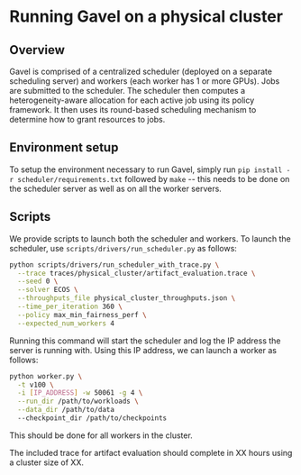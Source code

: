 # Running Gavel on a physical cluster

## Overview

Gavel is comprised of a centralized scheduler (deployed on a separate scheduling
server) and workers (each worker has 1 or more GPUs). Jobs are submitted
to the scheduler. The scheduler then computes a heterogeneity-aware allocation for
each active job using its policy framework. It then uses its round-based scheduling
mechanism to determine how to grant resources to jobs.

## Environment setup

To setup the environment necessary to run Gavel, simply run
`pip install -r scheduler/requirements.txt` followed by `make` -- this needs to be done
on the scheduler server as well as on all the worker servers.

## Scripts

We provide scripts to launch both the scheduler and workers.
To launch the scheduler, use `scripts/drivers/run_scheduler.py` as follows:
```bash
python scripts/drivers/run_scheduler_with_trace.py \
  --trace traces/physical_cluster/artifact_evaluation.trace \
  --seed 0 \
  --solver ECOS \
  --throughputs_file physical_cluster_throughputs.json \
  --time_per_iteration 360 \
  --policy max_min_fairness_perf \
  --expected_num_workers 4
```
Running this command will start the scheduler and log the IP address
the server is running with. Using this IP address, we can launch a worker
as follows:
```bash
python worker.py \
  -t v100 \
  -i [IP_ADDRESS] -w 50061 -g 4 \
  --run_dir /path/to/workloads \
  --data_dir /path/to/data
  --checkpoint_dir /path/to/checkpoints
```
This should be done for all workers in the cluster.

The included trace for artifact evaluation should complete in XX hours using
a cluster size of XX.

